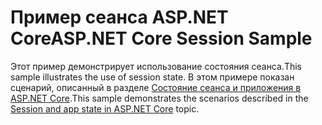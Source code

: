 # <a name="aspnet-core-session-sample"></a><span data-ttu-id="76a29-101">Пример сеанса ASP.NET Core</span><span class="sxs-lookup"><span data-stu-id="76a29-101">ASP.NET Core Session Sample</span></span>

<span data-ttu-id="76a29-102">Этот пример демонстрирует использование состояния сеанса.</span><span class="sxs-lookup"><span data-stu-id="76a29-102">This sample illustrates the use of session state.</span></span> <span data-ttu-id="76a29-103">В этом примере показан сценарий, описанный в разделе [Состояние сеанса и приложения в ASP.NET Core](https://docs.microsoft.com/aspnet/core/fundamentals/app-state).</span><span class="sxs-lookup"><span data-stu-id="76a29-103">This sample demonstrates the scenarios described in the [Session and app state in ASP.NET Core](https://docs.microsoft.com/aspnet/core/fundamentals/app-state) topic.</span></span>
